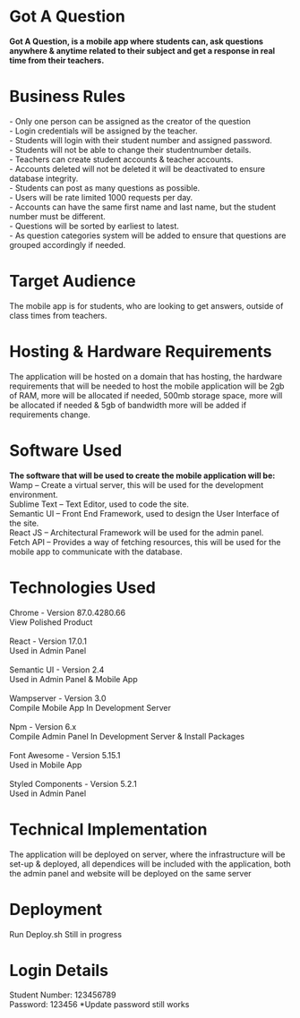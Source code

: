 # Got A Question

**Got A Question, is a mobile app where students can, ask questions anywhere & anytime related to their subject and get a response in real time from their teachers.**

<h1>Business Rules</h1>
- Only one person can be assigned as the creator of the question
<br>
-	Login credentials will be assigned by the teacher.
<br>
-	Students will login with their student number and assigned password.
<br>
-	Students will not be able to change their studentnumber details.
<br>
-	Teachers can create student accounts & teacher accounts.
<br>
-	Accounts deleted will not be deleted it will be deactivated to ensure database integrity.
<br>
-	Students can post as many questions as possible.
<br>
-	Users will be rate limited 1000 requests per day.
<br>
-	Accounts can have the same first name and last name, but the student number must be different.
<br>
-	Questions will be sorted by earliest to latest.
<br>
-	As question categories system will be added to ensure that questions are grouped accordingly if needed.

<h1>Target Audience</h1>
The mobile app is for students, who are looking to get answers, outside of class times from teachers.

<h1>Hosting & Hardware Requirements</h1>
The application will be hosted on a domain that has hosting, the hardware requirements that will be needed to host the mobile application will be 2gb of RAM, more will be allocated if needed, 500mb storage space, more will be allocated if needed & 5gb of bandwidth more will be added if requirements change.

<h1>Software Used</h1>

**The software that will be used to create the mobile application will be:**
Wamp – Create a virtual server, this will be used for the development environment.
<br>
Sublime Text – Text Editor, used to code the site.
<br>
Semantic UI – Front End Framework, used to design the User Interface of the site.
<br>
React JS – Architectural Framework will be used for the admin panel.
<br>
Fetch API – Provides a way of fetching resources, this will be used for the mobile app to communicate with the database.
<br>

<h1>Technologies Used</h1>

Chrome - Version 87.0.4280.66
<br>
View Polished Product
<br>
<br>
React - Version 17.0.1
<br>
Used in Admin Panel
<br>
<br>
Semantic UI - Version 2.4
<br>
Used in Admin Panel & Mobile App
<br>
<br>
Wampserver - Version 3.0
<br>
Compile Mobile App In Development Server
<br>
<br>
Npm - Version 6.x
<br>
Compile Admin Panel In Development Server & Install Packages
<br>
<br>
Font Awesome - Version 5.15.1
<br>
Used in Mobile App
<br>
<br>
Styled Components - Version 5.2.1
<br>
Used in Admin Panel

<h1>Technical Implementation</h1>
The application will be deployed on server, where the infrastructure will be set-up & deployed, all dependices will be included with the application, both the admin panel and website will be deployed on the same server

<h1>Deployment</h1>

Run Deploy.sh
Still in progress

<h1>Login Details</h1>
Student Number: 123456789
<br>
Password: 123456
*Update password still works


